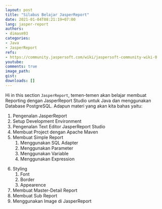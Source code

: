 ```yaml
---
layout: post
title: "Silabus Belajar JasperReport"
date: 2021-01-04T08:21:19+07:00
lang: jasper-report
authors:
- dimasm93
categories:
- Java
- JasperReport
refs: 
- https://community.jaspersoft.com/wiki/jaspersoft-community-wiki-0
youtube: 
comments: true
image_path: 
gist:
downloads: []
---
```


Hi in this section `JasperReport`, temen-temen akan belajar membuat Reporting dengan JasperReport Studio untuk Java dan menggunakan Database PostgreSQL. Adapun materi yang akan kita bahas yaitu:

1. Pengenalan JasperReport
2. Setup Development Environment
3. Pengenalan Text Editor JasperReport Studio
4. Membuat Project dengan Apache Maven
5. Membuat Simple Report
    1. Menggunakan SQL Adapter
    2. Menggunakan Parameter
    3. Menggunakan Variable
    4. Menggunakan Expression
<!--more-->
6. Styling
    1. Font
    2. Border
    3. Appearence
7. Membuat Master-Detail Report
8. Membuat Sub Report
9. Menggunakan Image di JasperReport